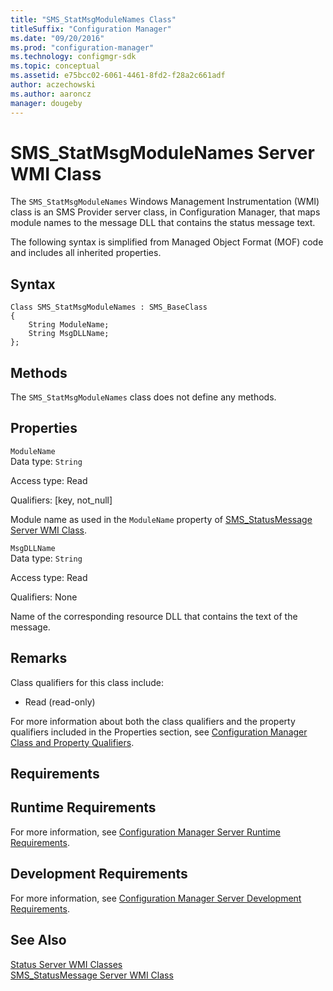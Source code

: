 ```yaml
---
title: "SMS_StatMsgModuleNames Class"
titleSuffix: "Configuration Manager"
ms.date: "09/20/2016"
ms.prod: "configuration-manager"
ms.technology: configmgr-sdk
ms.topic: conceptual
ms.assetid: e75bcc02-6061-4461-8fd2-f28a2c661adf
author: aczechowski
ms.author: aaroncz
manager: dougeby
---
```

# SMS_StatMsgModuleNames Server WMI Class
The `SMS_StatMsgModuleNames` Windows Management Instrumentation (WMI) class is an SMS Provider server class, in Configuration Manager, that maps module names to the message DLL that contains the status message text.  

 The following syntax is simplified from Managed Object Format (MOF) code and includes all inherited properties.  

## Syntax  

```  
Class SMS_StatMsgModuleNames : SMS_BaseClass  
{  
    String ModuleName;  
    String MsgDLLName;  
};  
```  

## Methods  
 The `SMS_StatMsgModuleNames` class does not define any methods.  

## Properties  
 `ModuleName`  
 Data type: `String`  

 Access type: Read  

 Qualifiers: [key, not_null]  

 Module name as used in the `ModuleName` property of [SMS_StatusMessage Server WMI Class](../../../../../develop/reference/core/servers/manage/sms_statusmessage-server-wmi-class.md).  

 `MsgDLLName`  
 Data type: `String`  

 Access type: Read  

 Qualifiers: None  

 Name of the corresponding resource DLL that contains the text of the message.  

## Remarks  
 Class qualifiers for this class include:  

-   Read (read-only)  

 For more information about both the class qualifiers and the property qualifiers included in the Properties section, see [Configuration Manager Class and Property Qualifiers](../../../../../develop/reference/misc/class-and-property-qualifiers.md).  

## Requirements  

## Runtime Requirements  
 For more information, see [Configuration Manager Server Runtime Requirements](../../../../../develop/core/reqs/server-runtime-requirements.md).  

## Development Requirements  
 For more information, see [Configuration Manager Server Development Requirements](../../../../../develop/core/reqs/server-development-requirements.md).  

## See Also  
 [Status Server WMI Classes](../../../../../develop/reference/core/servers/manage/status-server-wmi-classes.md)   
 [SMS_StatusMessage Server WMI Class](../../../../../develop/reference/core/servers/manage/sms_statusmessage-server-wmi-class.md)
